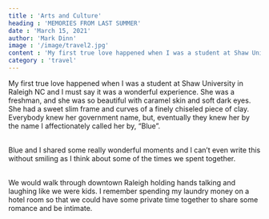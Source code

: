 ```yaml
---
title : 'Arts and Culture'
heading : 'MEMORIES FROM LAST SUMMER'
date : 'March 15, 2021'
author: 'Mark Dinn'
image : '/image/travel2.jpg' 
content : 'My first true love happened when I was a student at Shaw University in Raleigh NC and I must say it was a wonderful experience. She was a freshman, and she was so beautiful with caramel skin and soft dark eyes. She had a sweet slim frame and curves of a finely chiseled piece of clay. Everybody knew her government name, but, eventually they knew her by the name I affectionately called her by, “Blue”.'
category : 'travel'
---
```



My first true love happened when I was a student at Shaw University in Raleigh NC and I must say it was a wonderful experience. She was a freshman, and she was so beautiful with caramel skin and soft dark eyes. She had a sweet slim frame and curves of a finely chiseled piece of clay. Everybody knew her government name, but, eventually they knew her by the name I affectionately called her by, “Blue”.</br><br>

Blue and I shared some really wonderful moments and I can’t even write this without smiling as I think about some of the times we spent together.</br> <br>

We would walk through downtown Raleigh holding hands talking and laughing like we were kids. I remember spending my laundry money on a hotel room so that we could have some private time together to share some romance and be intimate.



 

